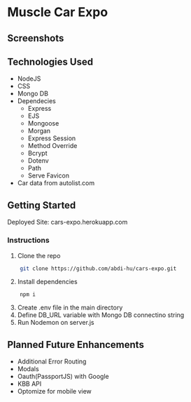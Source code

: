 # Muscle Car Expo

## Screenshots

## Technologies Used
- NodeJS
- CSS
- Mongo DB
- Dependecies
    - Express
    - EJS
    - Mongoose
    - Morgan
    - Express Session
    - Method Override
    - Bcrypt
    - Dotenv
    - Path
    - Serve Favicon
- Car data from autolist.com
## Getting Started
Deployed Site: cars-expo.herokuapp.com

### Instructions
1. Clone the repo
```sh
    git clone https://github.com/abdi-hu/cars-expo.git
```
2. Install dependencies
```
    npm i
```
3. Create .env file in the main directory
4. Define DB_URL variable with Mongo DB connectino string
5. Run Nodemon on server.js

## Planned Future Enhancements
- Additional Error Routing
- Modals
- Oauth(PassportJS) with Google
- KBB API 
- Optomize for mobile view
